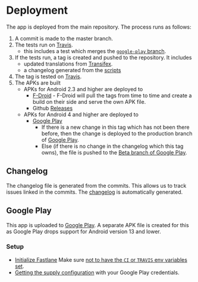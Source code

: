 # Deployment

The app is deployed from the main repository.
The process runs as follows:

1. A commit is made to the master branch.
2. The tests run on [Travis].
    - this includes a test which merges the [`google-play` branch][google-play-branch].
3. If the tests run, a tag is created and pushed to the repository. It includes
    - updated translations from [Transifex][translations].
    - a changelog generated from the [scripts]
4. The tag is tested on [Travis].
5. The APKs are built
    - APKs for Android 2.3 and higher are deployed to
        - [F-Droid] - F-Droid will pull the tags from time to time and create a
           build on their side and serve the own APK file.
        - Github [Releases]
    - APKs for Android 4 and higher are deployed to
        - [Google Play]
            - If there is a new change in this tag which has not been there before,
                then the change is deployed to the production branch of [Google Play].
            - Else (if there is no change in the changelog which this tag owns), 
                the file is pushed to the [Beta branch of Google Play][Google-Play-Beta].

## Changelog

The changelog file is generated from the commits.
This allows us to track issues linked in the commits.
The [changelog] is automatically generated.

## Google Play

This app is uploaded to [Google Play].
A separate APK file is created for this as Google Play drops
support for Android version 13 and lower.

### Setup

- [Initialize Fastlane](https://docs.fastlane.tools/getting-started/android/setup/)
  Make sure [not to have the `CI` or `TRAVIS` env variables set](https://github.com/fastlane/fastlane/issues/12011#issuecomment-378547581).
- [Getting the supply configuration](https://docs.fastlane.tools/actions/supply/)
  with your Google Play credentials.

[Travis]: https://travis-ci.org/niccokunzmann/mundraub-android
[translations]: translations.md#readme
[scripts]: ../scripts
[google-play-branch]: https://github.com/niccokunzmann/mundraub-android/tree/google-play
[F-Droid]: https://f-droid.org/en/packages/eu.quelltext.mundraub/
[Releases]: https://github.com/niccokunzmann/mundraub-android/releases
[Google Play]: https://play.google.com/store/apps/details?id=eu.quelltext.mundraub
[Google-Play-Beta]: https://play.google.com/apps/testing/eu.quelltext.mundraub
[changelog]: https://niccokunzmann.github.io/mundraub-android/docs/changelog/

